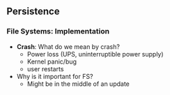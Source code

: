 ## Persistence
### File Systems: Implementation
- **Crash**: What do we mean by crash?
  - Power loss (UPS, uninterruptible power supply)
  - Kernel panic/bug
  - user restarts
- Why is it important for FS?
  - Might be in the middle of an update




